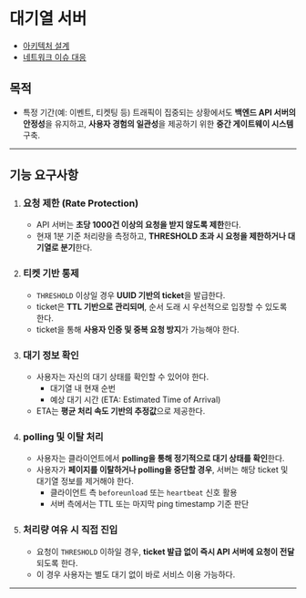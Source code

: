 # 대기열 서버

- [아키텍처 설계](./docs/architecture.md)
- [네트워크 이슈 대응](./docs/network.md)

## 목적

- 특정 기간(예: 이벤트, 티켓팅 등) 트래픽이 집중되는 상황에서도 **백엔드 API 서버의 안정성**을 유지하고, **사용자 경험의 일관성**을 제공하기 위한 **중간 게이트웨이 시스템** 구축.

---

## 기능 요구사항

1. ### 요청 제한 (Rate Protection)
   - API 서버는 **초당 1000건 이상의 요청을 받지 않도록 제한**한다.
   - 현재 1분 기준 처리량을 측정하고, **THRESHOLD 초과 시 요청을 제한하거나 대기열로 분기**한다.

2. ### 티켓 기반 통제
   - `THRESHOLD` 이상일 경우 **UUID 기반의 ticket**을 발급한다.
   - ticket은 **TTL 기반으로 관리되며**, 순서 도래 시 우선적으로 입장할 수 있도록 한다.
   - ticket을 통해 **사용자 인증 및 중복 요청 방지**가 가능해야 한다.

3. ### 대기 정보 확인
   - 사용자는 자신의 대기 상태를 확인할 수 있어야 한다.
     - 대기열 내 현재 순번
     - 예상 대기 시간 (ETA: Estimated Time of Arrival)
   - ETA는 **평균 처리 속도 기반의 추정값**으로 제공한다.

4. ### polling 및 이탈 처리
   - 사용자는 클라이언트에서 **polling을 통해 정기적으로 대기 상태를 확인**한다.
   - 사용자가 **페이지를 이탈하거나 polling을 중단할 경우**, 서버는 해당 ticket 및 대기열 정보를 제거해야 한다.
     - 클라이언트 측 `beforeunload` 또는 `heartbeat` 신호 활용
     - 서버 측에서는 TTL 또는 마지막 ping timestamp 기준 판단

5. ### 처리량 여유 시 직접 진입
   - 요청이 `THRESHOLD` 이하일 경우, **ticket 발급 없이 즉시 API 서버에 요청이 전달**되도록 한다.
   - 이 경우 사용자는 별도 대기 없이 바로 서비스 이용 가능하다.

---